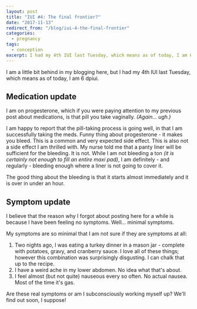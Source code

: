 ```yaml
---
layout: post
title: "IUI #4: The final frontier?"
date: "2017-11-13"
redirect_from: "/blog/iui-4-the-final-frontier"
categories:
  - pregnancy
tags:
  - conception
excerpt: I had my 4th IUI last Tuesday, which means as of today, I am 6 dpiui.
---
```


I am a little bit behind in my blogging here, but I had my 4th IUI last Tuesday, which means as of today, I am 6 dpiui.

## Medication update

I am on progesterone, which if you were paying attention to my previous post about medications, is that pill you take vaginally. _(Again... ugh.)_

I am happy to report that the pill-taking process is going well, in that I am successfully taking the meds. Funny thing about progesterone - it makes you bleed. This is a common and very expected side effect. This is also not a side effect I am thrilled with. My nurse told me that a panty liner will be sufficient for the bleeding. It is not. While I am not bleeding a ton _(it is certainly not enough to fill an entire maxi pad)_, I am definitely - and regularly - bleeding enough where a liner is not going to cover it.

The good thing about the bleeding is that it starts almost immediately and it is over in under an hour.

## Symptom update

I believe that the reason why I forgot about posting here for a while is because I have been feeling no symptoms. Well... minimal symptoms.

My symptoms are so minimal that I am not sure if they are symptoms at all:

1. Two nights ago, I was eating a turkey dinner in a mason jar - complete with potatoes, gravy, and cranberry sauce. I love all of these things; however this combination was surprisingly disgusting. I can chalk that up to the recipe.
1. I have a weird ache in my lower abdomen. No idea what that's about.
1. I feel almost (but not quite) nauseous every so often. No actual nausea. Most of the time it's gas.

Are these real symptoms or am I subconsciously working myself up? We'll find out soon, I suppose!
